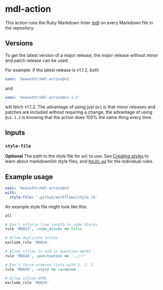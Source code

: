 # mdl-action

This action runs the Ruby Markdown linter [mdl][1] on every Markdown file in
the repository.

[1]: https://github.com/markdownlint/markdownlint

## Versions

To get the latest version of a major release, the major release without minor
and patch release can be used.

For example: if the latest release is v1.1.2, both

```yml
uses: 'bewuethr/mdl-action@v1'
```

and

```yml
uses: 'bewuethr/mdl-action@v1.1.2'
```

will fetch v1.1.2. The advantage of using just `@v1` is that minor releases and
patches are included without requiring a change; the advantage of using
`@v1.1.2` is knowing that the action does 100% the same thing every time.

## Inputs

### `style-file`

**Optional** The path to the style file for `mdl` to use. See [Creating
styles][2] to learn about markdownlint style files, and [`RULES.md`][3] for the
individual rules.

[2]: https://github.com/markdownlint/markdownlint/blob/master/docs/creating_styles.md
[3]: https://github.com/markdownlint/markdownlint/blob/master/docs/RULES.md

## Example usage

```yml
uses: 'bewuethr/mdl-action@v1'
with:
  style-file: '.github/workflows/style.rb'
```

An example style file might look like this:

```rb
all

# Don't enforce line length in code blocks
rule 'MD013', :code_blocks => false

# Allow duplicate titles
exclude_rule 'MD024'

# Allow titles to end in question marks
rule 'MD026', :punctuation => '.,;:!'

# Don't force ordered lists with 1. 1. 1.
rule 'MD029', :style => :ordered

# Allow inline HTML
exclude_rule 'MD033'
```
